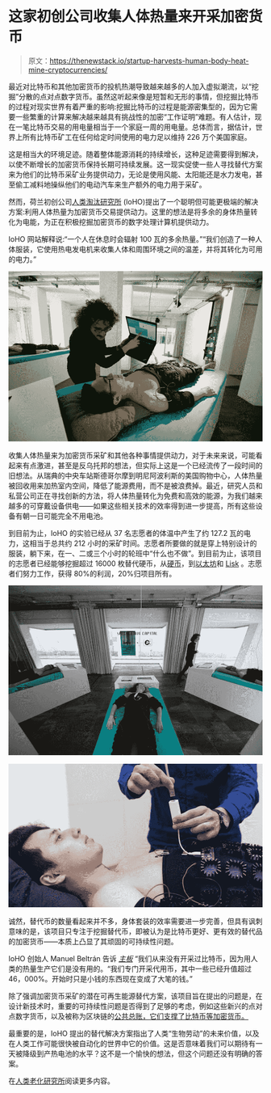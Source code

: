 # 这家初创公司收集人体热量来开采加密货币

> 原文：<https://thenewstack.io/startup-harvests-human-body-heat-mine-cryptocurrencies/>

最近对比特币和其他加密货币的投机热潮导致越来越多的人加入虚拟潮流，以“挖掘”分散的点对点数字货币。虽然这听起来像是短暂和无形的事情，但挖掘比特币的过程对现实世界有着严重的影响:挖掘比特币的过程是能源密集型的，因为它需要一些繁重的计算来解决越来越具有挑战性的加密“工作证明”难题。有人估计，现在一笔比特币交易的用电量相当于一个家庭一周的用电量。总体而言，据估计，世界上所有比特币矿工在任何给定时间使用的电力足以维持 226 万个美国家庭。

这是相当大的环境足迹。随着整体能源消耗的持续增长，这种足迹需要得到解决，以使不断增长的加密货币保持长期可持续发展。这一现实促使一些人寻找替代方案来为他们的比特币采矿业务提供动力，无论是使用风能、太阳能还是水力发电，甚至偷工减料地操纵他们的电动汽车来生产额外的电力用于采矿。

然而，荷兰初创公司[人类淘汰研究所](http://speculative.capital/) (IoHO)提出了一个聪明但可能更极端的解决方案:利用人体热量为加密货币交易提供动力。这里的想法是将多余的身体热量转化为电能，为正在积极挖掘加密货币的数字处理计算机提供动力。

IoHO 网站解释说:“一个人在休息时会辐射 100 瓦的多余热量。”“我们创造了一种人体服装，它使用热电发电机来收集人体和周围环境之间的温差，并将其转化为可用的电力。”

![](img/6ab064a4897b1ffadae2bfada470fcaf.png)

收集人体热量来为加密货币采矿和其他各种事情提供动力，对于未来来说，可能看起来有点激进，甚至是反乌托邦的想法，但实际上这是一个已经流传了一段时间的旧想法。从瑞典的中央车站斯德哥尔摩到明尼阿波利斯的美国购物中心，人体热量被回收用来加热室内空间，降低了能源费用，而不是被浪费掉。最近，研究人员和私营公司正在寻找创新的方法，将人体热量转化为免费和高效的能源，为我们越来越多的可穿戴设备供电——如果这些相关技术的效率得到进一步提高，所有这些设备有朝一日可能完全不用电池。

到目前为止，IoHO 的实验已经从 37 名志愿者的体温中产生了约 127.2 瓦的电力，这相当于总共约 212 小时的采矿时间。志愿者所要做的就是穿上特别设计的服装，躺下来，在一、二或三个小时的轮班中“什么也不做”。到目前为止，该项目的志愿者已经能够挖掘超过 16000 枚替代硬币，从[硬币](https://coinmarketcap.com/currencies/vertcoin/)，到[以太坊](https://www.ethereum.org/)和 [Lisk](https://lisk.io/) 。志愿者们努力工作，获得 80%的利润，20%归项目所有。

![](img/3e60b965960e499e5c06edbaad8d3d38.png)

![](img/9b28c66e8ad7b7eddfa69ac2cc5b9c92.png)

诚然，替代币的数量看起来并不多，身体套装的效率需要进一步完善，但具有讽刺意味的是，该项目只专注于挖掘替代币，即被认为是比特币更好、更有效的替代品的加密货币——本质上凸显了其顽固的可持续性问题。

IoHO 创始人 Manuel Beltrán 告诉 [*主板*](https://motherboard.vice.com/en_us/article/vby7ny/bitcoin-body-heat-mining) “我们从来没有开采过比特币，因为用人类的热量生产它们是没有用的。“我们专门开采代用币，其中一些已经升值超过 46，000%。开始时只是小钱的东西现在变成了大笔的钱。”

除了强调加密货币采矿的潜在可再生能源替代方案，该项目旨在提出的问题是，在设计新技术时，重要的可持续性问题是否得到了足够的考虑，例如这些新兴的点对点数字货币，以及被称为区块链的[公共总账，它们支撑了比特币等加密货币。](https://thenewstack.io/the-mechanics-of-bitcoin/)

最重要的是，IoHO 提出的替代解决方案指出了人类“生物劳动”的未来价值，以及在人类工作可能很快被自动化的世界中它的价值。这是否意味着我们可以期待有一天被降级到产热电池的水平？这不是一个愉快的想法，但这个问题还没有明确的答案。

在[人类老化研究所](http://speculative.capital/)阅读更多内容。

<svg xmlns:xlink="http://www.w3.org/1999/xlink" viewBox="0 0 68 31" version="1.1"><title>Group</title> <desc>Created with Sketch.</desc></svg>